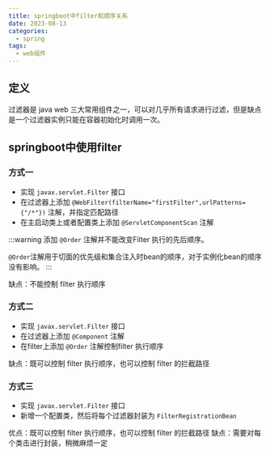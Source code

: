 ```yaml
---
title: springboot中filter和顺序关系
date: 2023-08-13
categories:
  - spring
tags:
  - web组件
---
```


## 定义

过滤器是 java web 三大常用组件之一，可以对几乎所有请求进行过滤，但是缺点是一个过滤器实例只能在容器初始化时调用一次。

## springboot中使用filter

### 方式一

* 实现 `javax.servlet.Filter` 接口
* 在过滤器上添加 `@WebFilter(filterName="firstFilter",urlPatterns={"/*"})` 注解，并指定匹配路径
* 在主启动类上或者配置类上添加 `@ServletComponentScan` 注解

:::warning
添加 `@Order` 注解并不能改变Filter 执行的先后顺序。

`@Order`注解用于切面的优先级和集合注入时bean的顺序，对于实例化bean的顺序没有影响。
:::

缺点：不能控制 filter 执行顺序

### 方式二

* 实现 `javax.servlet.Filter` 接口
* 在过滤器上添加 `@Component` 注解
* 在filter上添加 `@Order` 注解控制filter 执行顺序


缺点：既可以控制 filter 执行顺序，也可以控制 filter 的拦截路径

### 方式三

* 实现 `javax.servlet.Filter` 接口
* 新增一个配置类，然后将每个过滤器封装为 `FilterRegistrationBean` 


优点：既可以控制 filter 执行顺序，也可以控制 filter 的拦截路径
缺点：需要对每个类击进行封装，稍微麻烦一定

